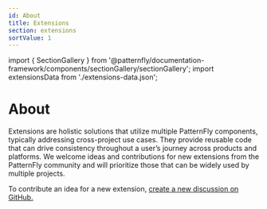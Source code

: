```yaml
---
id: About
title: Extensions
section: extensions
sortValue: 1
---
```


import { SectionGallery } from '@patternfly/documentation-framework/components/sectionGallery/sectionGallery';
import extensionsData from './extensions-data.json';

# About 

Extensions are holistic solutions that utilize multiple PatternFly components, typically addressing cross-project use cases. They provide reusable code that can drive consistency throughout a user’s journey across products and platforms. We welcome ideas and contributions for new extensions from the PatternFly community and will prioritize those that can be widely used by multiple projects.

To contribute an idea for a new extension, [create a new discussion on GitHub.](https://github.com/orgs/patternfly/discussions/categories/extensions)

<SectionGallery
  section="extensions"
  galleryItemsData={extensionsData}
  placeholderText="Search extensions by name"
  includeSubsections={true}
  hasGridText={true}
/>
